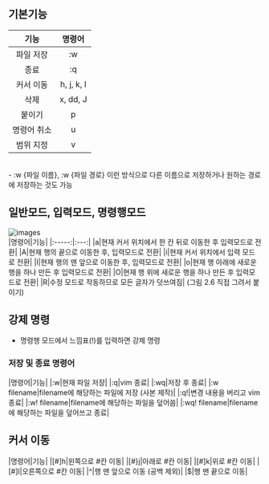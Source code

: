 ## 기본기능
|기능|명령어|
|:-----:|:---:|
|파일 저장|:w|
|종료|:q|
|커서 이동|h, j, k, l|
|삭제|x, dd, J|
|붙이기|p|
|명령어 취소|u|
|범위 지정|v|
</br>
- :w {파일 이름}, :w {파일 경로} 이런 방식으로 다른 이름으로 저장하거나 원하는 경로에 저장하는 것도 가능

## 일반모드, 입력모드, 명령행모드
![images](https://github.com/PolyGon-13/Vim_Study/assets/107293272/feaf27b8-cf7c-467a-ab53-4584eed5641b)
</br>
|명령어|기능|
|:-----:|:---:|
|a|현재 커서 위치에서 한 칸 뒤로 이동한 후 입력모드로 전환|
|A|현재 행의 끝으로 이동한 후, 입력모드로 전환|
|i|현재 커서 위치에서 입력 모드로 전환|
|I|현재 행의 맨 앞으로 이동한 후, 입력모드로 전환|
|o|현재 행 아래에 새로운 행을 하나 만든 후 입력모드로 전환|
|O|현재 행 위에 새로운 행을 하나 만든 후 입력모드로 전환|
|R|수정 모드로 작동하므로 모든 글자가 덧쓰여짐|
(그림 2.6 직접 그려서 붙이기) </br>

## 강제 명령
- 명령행 모드에서 느낌표(!)를 입력하면 강제 명령

### 저장 및 종료 명령어
|명령어|기능|
|:w|현재 파일 저장|
|:q|vim 종료|
|:wq|저장 후 종료|
|:w filename|filename에 해당하는 파일에 저장 (사본 제작)|
|:q!|변경 내용을 버리고 vim 종료|
|:w! filename|filename에 해당하는 파일을 덮어씀|
|:wq! filename|filename에 해당하는 파일을 덮어쓰고 종료|

## 커서 이동
|명령어|기능|
|[#]h|왼쪽으로 #칸 이동|
|[#}j|아래로 #칸 이동|
|[#]k|위로 #칸 이동|
|[#]l|오른쪽으로 #칸 이동|
|^|행 맨 앞으로 이동 (공백 제외)|
|$|행 맨 끝으로 이동|

